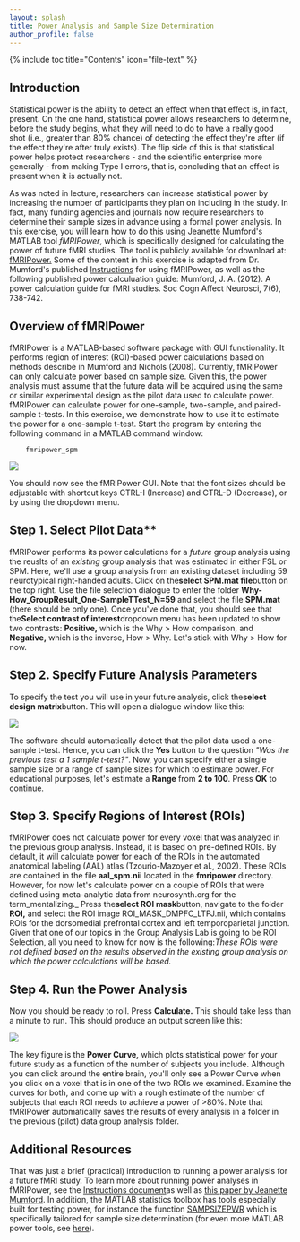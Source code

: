 ```yaml
---
layout: splash
title: Power Analysis and Sample Size Determination
author_profile: false
---
```


{% include toc title="Contents" icon="file-text" %}

## Introduction

Statistical power is the ability to detect an effect when that effect is, in fact, present. On the one hand, statistical power allows researchers to determine, before the study begins, what they will need to do to have a really good shot (i.e., greater than 80% chance) of detecting the effect they're after (if the effect they're after truly exists). The flip side of this is that statistical power helps protect researchers - and the scientific enterprise more generally - from making Type I errors, that is, concluding that an effect is present when it is actually not.

As was noted in lecture, researchers can increase statistical power by increasing the number of participants they plan on including in the study. In fact, many funding agencies and journals now require researchers to determine their sample sizes in advance using a formal power analysis. In this exercise, you will learn how to do this using Jeanette Mumford's MATLAB tool _fMRIPower_, which is specifically designed for calculating the power of future fMRI studies. The tool is publicly available for download at: [fMRIPower.](https://fmripower.org/) Some of the content in this exercise is adapted from Dr. Mumford's published [Instructions](https://fmripower.org/instructions.pdf) for using fMRIPower, as well as the following published power calculuation guide: Mumford, J. A. (2012). A power calculation guide for fMRI studies. Soc Cogn Affect Neurosci, 7(6), 738-742.

## Overview of fMRIPower

fMRIPower is a MATLAB-based software package with GUI functionality. It performs region of interest (ROI)-based power calculations based on methods describe in Mumford and Nichols (2008). Currently, fMRIPower can only calculate power based on sample size. Given this, the power analysis must assume that the future data will be acquired using the same or similar experimental design as the pilot data used to calculate power. fMRIPower can calculate power for one-sample, two-sample, and paired-sample t-tests. In this exercise, we demonstrate how to use it to estimate the power for a one-sample t-test. Start the program by entering the following command in a MATLAB command window:

```
    fmripower_spm
```

![](media/gui.png)

You should now see the fMRIPower GUI. Note that the font sizes should be adjustable with shortcut keys CTRL-I (Increase) and CTRL-D (Decrease), or by using the dropdown menu.

## Step 1. Select Pilot Data**

fMRIPower performs its power calculations for a _future_ group analysis using the reuslts of an _existing_ group analysis that was estimated in either FSL or SPM. Here, we'll use a group analysis from an existing dataset including 59 neurotypical right-handed adults. Click on the**select SPM.mat file**button on the top right. Use the file selection dialogue to enter the folder **Why-How_GroupResult_One-SampleTTest_N=59** and select the file **SPM.mat** (there should be only one). Once you've done that, you should see that the**Select contrast of interest**dropdown menu has been updated to show two contrasts: **Positive,** which is the Why &gt; How comparison, and **Negative,** which is the inverse, How &gt; Why. Let's stick with Why &gt; How for now.

## Step 2. Specify Future Analysis Parameters

To specify the test you will use in your future analysis, click the**select design matrix**button. This will open a dialogue window like this:

![](media/matrix_dialogue.png)

The software should automatically detect that the pilot data used a one-sample t-test. Hence, you can click the **Yes** button to the question _"Was the previous test a 1 sample t-test?"_. Now, you can specify either a single sample size or a range of sample sizes for which to estimate power. For educational purposes, let's estimate a **Range** from **2 to 100**. Press **OK** to continue.

## Step 3. Specify Regions of Interest (ROIs)

fMRIPower does not calculate power for every voxel that was analyzed in the previous group analysis. Instead, it is based on pre-defined ROIs. By default, it will calculate power for each of the ROIs in the automated anatomical labeling (AAL) atlas (Tzourio-Mazoyer et al., 2002). These ROIs are contained in the file **aal_spm.nii** located in the **fmripower** directory. However, for now let's calculate power on a couple of ROIs that were defined using meta-analytic data from neurosynth.org for the term_mentalizing._ Press the**select ROI mask**button, navigate to the folder **ROI,** and select the ROI image ROI_MASK_DMPFC_LTPJ.nii, which contains ROIs for the dorsomedial prefrontal cortex and left temporoparietal junction. Given that one of our topics in the Group Analysis Lab is going to be ROI Selection, all you need to know for now is the following:_These ROIs were not defined based on the results observed in the existing group analysis on which the power calculations will be based._

## Step 4. Run the Power Analysis

Now you should be ready to roll. Press **Calculate.** This should take less than a minute to run. This should produce an output screen like this:

![](media/power_result.jpg)

The key figure is the **Power Curve,** which plots statistical power for your future study as a function of the number of subjects you include. Although you can click around the entire brain, you'll only see a Power Curve when you click on a voxel that is in one of the two ROIs we examined. Examine the curves for both, and come up with a rough estimate of the number of subjects that each ROI needs to achieve a power of &gt;80%. Note that fMRIPower automatically saves the results of every analysis in a folder in the previous (pilot) data group analysis folder.

## Additional Resources

That was just a brief (practical) introduction to running a power analysis for a future fMRI study. To learn more about running power analyses in fMRIPower, see the [Instructions document](media/Instructions.pdf)as well as [this paper by Jeanette Mumford](media/mumford_2012.pdf). In addition, the MATLAB statistics toolbox has tools especially built for testing power, for instance the function  [SAMPSIZEPWR](https://www.mathworks.com/help/stats/sampsizepwr.html) which is specifically tailored for sample size determination (for even more MATLAB power tools, see  [here](https://www.mathworks.com/help/stats/examples/selecting-a-sample-size.html)).

